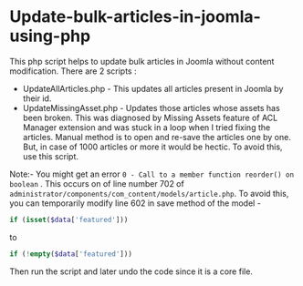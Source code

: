 # Update-bulk-articles-in-joomla-using-php
This php script helps to update bulk articles in Joomla without content modification. 
There are 2 scripts :
* UpdateAllArticles.php - This updates all articles present in Joomla by their id.
* UpdateMissingAsset.php - Updates those articles whose assets has been broken. This was diagnosed by Missing Assets feature of ACL Manager extension and was stuck in a loop when I tried fixing the articles. Manual method is to open and re-save the articles one by one. But, in case of 1000 articles or more it would be hectic. To avoid this, use this script. 

Note:- You might get an error `0 - Call to a member function reorder() on boolean` . 
This occurs on of line number 702 of `administrator/components/com_content/models/article.php`. To avoid this, you can temporarily modify line 602 in save method of the model -  
```php 
if (isset($data['featured']))
```
 to 
 ```php
 if (!empty($data['featured']))
 ```
 Then run the script and later undo the code since it is a core file.

